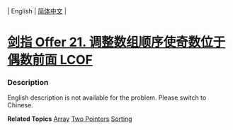 | English | [简体中文](README.md) |

# [剑指 Offer 21. 调整数组顺序使奇数位于偶数前面 LCOF](https://leetcode.cn/problems/diao-zheng-shu-zu-shun-xu-shi-qi-shu-wei-yu-ou-shu-qian-mian-lcof)
 ### Description
<p>English description is not available for the problem. Please switch to Chinese.</p>

**Related Topics**  [Array](https://leetcode.cn/tag/array) [Two Pointers](https://leetcode.cn/tag/two-pointers) [Sorting](https://leetcode.cn/tag/sorting) 